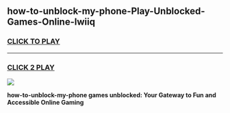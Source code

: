 
## how-to-unblock-my-phone-Play-Unblocked-Games-Online-lwiiq
<h3>
<a href="https://premium76.site?title=how-to-unblock-my-phone&ref=25A">CLICK TO PLAY</a></h3>
<hr>

<h3>
<a href="https://premium76.site?title=how-to-unblock-my-phone&ref=25A">CLICK 2 PLAY</a>
  
</h3>

<a href="https://premium76.site?title=how-to-unblock-my-phone&ref=25A"><img src="https://clearcache.store/games.png"></a>


**how-to-unblock-my-phone games unblocked: Your Gateway to Fun and Accessible Online Gaming**
